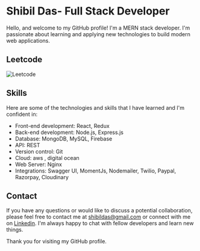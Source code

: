 # Shibil Das- Full Stack Developer

Hello, and welcome to my GitHub profile! I'm a MERN stack developer. I'm passionate about learning and applying new technologies to build modern web applications.

## Leetcode
![Leetcode](https://res.cloudinary.com/dpfnxwvps/image/upload/v1687410648/Screenshot_from_2023-06-22_10-37-38_asthor.avif)

## Skills
Here are some of the technologies and skills that I have learned and I'm confident in:

- Front-end development: React, Redux
- Back-end development: Node.js, Express.js
- Database: MongoDB, MySQL, Firebase
- API: REST
- Version control: Git
- Cloud: aws , digital ocean
- Web Server: Nginx
- Integrations: Swagger UI, MomentJs, Nodemailer, Twilio, Paypal, Razorpay, Cloudinary 


## Contact

If you have any questions or would like to discuss a potential collaboration, please feel free to contact me at shibildas@gmail.com or connect with me on [Linkedin](https://www.linkedin.com/in/shibil-dev/). I'm always happy to chat with fellow developers and learn new things.



Thank you for visiting my GitHub profile.
